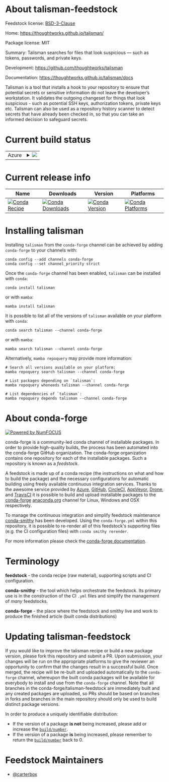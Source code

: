 About talisman-feedstock
========================

Feedstock license: [BSD-3-Clause](https://github.com/conda-forge/talisman-feedstock/blob/main/LICENSE.txt)

Home: https://thoughtworks.github.io/talisman/

Package license: MIT

Summary: Talisman searches for files that look suspicious — such as tokens, passwords, and private keys.

Development: https://github.com/thoughtworks/talisman

Documentation: https://thoughtworks.github.io/talisman/docs

Talisman is a tool that installs a hook to your repository to ensure that potential
secrets or sensitive information do not leave the developer’s workstation. It validates
the outgoing changeset for things that look suspicious - such as potential SSH keys,
authorization tokens, private keys etc. Talisman can also be used as a repository
history scanner to detect secrets that have already been checked in, so that you can
take an informed decision to safeguard secrets.


Current build status
====================


<table>
    
  <tr>
    <td>Azure</td>
    <td>
      <details>
        <summary>
          <a href="https://dev.azure.com/conda-forge/feedstock-builds/_build/latest?definitionId=24229&branchName=main">
            <img src="https://dev.azure.com/conda-forge/feedstock-builds/_apis/build/status/talisman-feedstock?branchName=main">
          </a>
        </summary>
        <table>
          <thead><tr><th>Variant</th><th>Status</th></tr></thead>
          <tbody><tr>
              <td>linux_64</td>
              <td>
                <a href="https://dev.azure.com/conda-forge/feedstock-builds/_build/latest?definitionId=24229&branchName=main">
                  <img src="https://dev.azure.com/conda-forge/feedstock-builds/_apis/build/status/talisman-feedstock?branchName=main&jobName=linux&configuration=linux%20linux_64_" alt="variant">
                </a>
              </td>
            </tr><tr>
              <td>osx_64</td>
              <td>
                <a href="https://dev.azure.com/conda-forge/feedstock-builds/_build/latest?definitionId=24229&branchName=main">
                  <img src="https://dev.azure.com/conda-forge/feedstock-builds/_apis/build/status/talisman-feedstock?branchName=main&jobName=osx&configuration=osx%20osx_64_" alt="variant">
                </a>
              </td>
            </tr><tr>
              <td>win_64</td>
              <td>
                <a href="https://dev.azure.com/conda-forge/feedstock-builds/_build/latest?definitionId=24229&branchName=main">
                  <img src="https://dev.azure.com/conda-forge/feedstock-builds/_apis/build/status/talisman-feedstock?branchName=main&jobName=win&configuration=win%20win_64_" alt="variant">
                </a>
              </td>
            </tr>
          </tbody>
        </table>
      </details>
    </td>
  </tr>
</table>

Current release info
====================

| Name | Downloads | Version | Platforms |
| --- | --- | --- | --- |
| [![Conda Recipe](https://img.shields.io/badge/recipe-talisman-green.svg)](https://anaconda.org/conda-forge/talisman) | [![Conda Downloads](https://img.shields.io/conda/dn/conda-forge/talisman.svg)](https://anaconda.org/conda-forge/talisman) | [![Conda Version](https://img.shields.io/conda/vn/conda-forge/talisman.svg)](https://anaconda.org/conda-forge/talisman) | [![Conda Platforms](https://img.shields.io/conda/pn/conda-forge/talisman.svg)](https://anaconda.org/conda-forge/talisman) |

Installing talisman
===================

Installing `talisman` from the `conda-forge` channel can be achieved by adding `conda-forge` to your channels with:

```
conda config --add channels conda-forge
conda config --set channel_priority strict
```

Once the `conda-forge` channel has been enabled, `talisman` can be installed with `conda`:

```
conda install talisman
```

or with `mamba`:

```
mamba install talisman
```

It is possible to list all of the versions of `talisman` available on your platform with `conda`:

```
conda search talisman --channel conda-forge
```

or with `mamba`:

```
mamba search talisman --channel conda-forge
```

Alternatively, `mamba repoquery` may provide more information:

```
# Search all versions available on your platform:
mamba repoquery search talisman --channel conda-forge

# List packages depending on `talisman`:
mamba repoquery whoneeds talisman --channel conda-forge

# List dependencies of `talisman`:
mamba repoquery depends talisman --channel conda-forge
```


About conda-forge
=================

[![Powered by
NumFOCUS](https://img.shields.io/badge/powered%20by-NumFOCUS-orange.svg?style=flat&colorA=E1523D&colorB=007D8A)](https://numfocus.org)

conda-forge is a community-led conda channel of installable packages.
In order to provide high-quality builds, the process has been automated into the
conda-forge GitHub organization. The conda-forge organization contains one repository
for each of the installable packages. Such a repository is known as a *feedstock*.

A feedstock is made up of a conda recipe (the instructions on what and how to build
the package) and the necessary configurations for automatic building using freely
available continuous integration services. Thanks to the awesome service provided by
[Azure](https://azure.microsoft.com/en-us/services/devops/), [GitHub](https://github.com/),
[CircleCI](https://circleci.com/), [AppVeyor](https://www.appveyor.com/),
[Drone](https://cloud.drone.io/welcome), and [TravisCI](https://travis-ci.com/)
it is possible to build and upload installable packages to the
[conda-forge](https://anaconda.org/conda-forge) [anaconda.org](https://anaconda.org/)
channel for Linux, Windows and OSX respectively.

To manage the continuous integration and simplify feedstock maintenance
[conda-smithy](https://github.com/conda-forge/conda-smithy) has been developed.
Using the ``conda-forge.yml`` within this repository, it is possible to re-render all of
this feedstock's supporting files (e.g. the CI configuration files) with ``conda smithy rerender``.

For more information please check the [conda-forge documentation](https://conda-forge.org/docs/).

Terminology
===========

**feedstock** - the conda recipe (raw material), supporting scripts and CI configuration.

**conda-smithy** - the tool which helps orchestrate the feedstock.
                   Its primary use is in the construction of the CI ``.yml`` files
                   and simplify the management of *many* feedstocks.

**conda-forge** - the place where the feedstock and smithy live and work to
                  produce the finished article (built conda distributions)


Updating talisman-feedstock
===========================

If you would like to improve the talisman recipe or build a new
package version, please fork this repository and submit a PR. Upon submission,
your changes will be run on the appropriate platforms to give the reviewer an
opportunity to confirm that the changes result in a successful build. Once
merged, the recipe will be re-built and uploaded automatically to the
`conda-forge` channel, whereupon the built conda packages will be available for
everybody to install and use from the `conda-forge` channel.
Note that all branches in the conda-forge/talisman-feedstock are
immediately built and any created packages are uploaded, so PRs should be based
on branches in forks and branches in the main repository should only be used to
build distinct package versions.

In order to produce a uniquely identifiable distribution:
 * If the version of a package **is not** being increased, please add or increase
   the [``build/number``](https://docs.conda.io/projects/conda-build/en/latest/resources/define-metadata.html#build-number-and-string).
 * If the version of a package **is** being increased, please remember to return
   the [``build/number``](https://docs.conda.io/projects/conda-build/en/latest/resources/define-metadata.html#build-number-and-string)
   back to 0.

Feedstock Maintainers
=====================

* [@carterbox](https://github.com/carterbox/)

